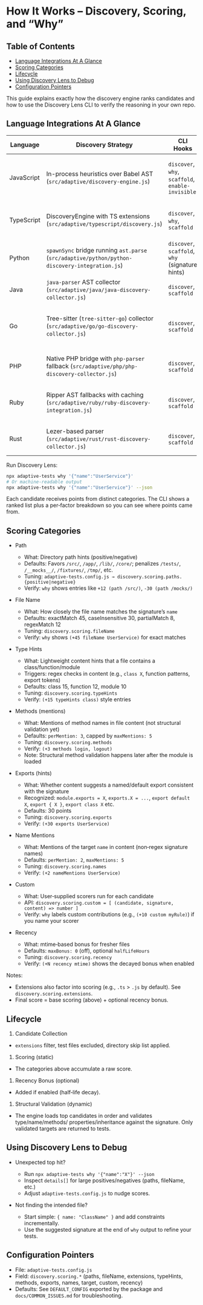 # How It Works – Discovery, Scoring, and “Why”

## Table of Contents

- [Language Integrations At A Glance](#language-integrations-at-a-glance)
- [Scoring Categories](#scoring-categories)
- [Lifecycle](#lifecycle)
- [Using Discovery Lens to Debug](#using-discovery-lens-to-debug)
- [Configuration Pointers](#configuration-pointers)

This guide explains exactly how the discovery engine ranks candidates and how to
use the Discovery Lens CLI to verify the reasoning in your own repo.

## Language Integrations At A Glance

| Language    | Discovery Strategy                                                                 | CLI Hooks                                     | Scaffold Output               | Notes |
|-------------|-------------------------------------------------------------------------------------|-----------------------------------------------|--------------------------------|-------|
| JavaScript  | In-process heuristics over Babel AST (`src/adaptive/discovery-engine.js`)           | `discover`, `why`, `scaffold`, `enable-invisible` | Jest suites (JavaScript)       | Baseline experience with telemetry + invisible mode |
| TypeScript  | DiscoveryEngine with TS extensions (`src/adaptive/typescript/discovery.js`)         | `discover`, `why`, `scaffold`                  | Jest suites (ts-jest)          | Resolves path aliases through `tsconfig-resolver.js` |
| Python      | `spawnSync` bridge running `ast.parse` (`src/adaptive/python/python-discovery-integration.js`) | `discover`, `scaffold`, `why` (signature hints) | Pytest skeletons               | Requires local `python3`; 5 s timeout + 1 MB buffer |
| Java        | `java-parser` AST collector (`src/adaptive/java/java-discovery-collector.js`)       | `discover`, `scaffold`                        | JUnit tests                    | Auto-detects Maven/Gradle layouts |
| Go          | Tree-sitter (`tree-sitter-go`) collector (`src/adaptive/go/go-discovery-collector.js`) | `discover`, `scaffold`                        | Go test skeletons              | Optional dependency; graceful fallback when parser missing |
| PHP         | Native PHP bridge with `php-parser` fallback (`src/adaptive/php/php-discovery-collector.js`) | `discover`, `scaffold`                        | PHPUnit cases                  | Captures namespaces, traits, and functions |
| Ruby        | Ripper AST fallbacks with caching (`src/adaptive/ruby/ruby-discovery-integration.js`) | `discover`, `scaffold`                        | RSpec skeletons                | 2 s interpreter checks + bounded cache |
| Rust        | Lezer-based parser (`src/adaptive/rust/rust-discovery-collector.js`)                | `discover`, `scaffold`                        | Rust test modules (`#[cfg(test)]`) | Infers crate/module names for output paths |

Run Discovery Lens:

```bash
npx adaptive-tests why '{"name":"UserService"}'
# Or machine‑readable output
npx adaptive-tests why '{"name":"UserService"}' --json
```

Each candidate receives points from distinct categories. The CLI shows a
ranked list plus a per‑factor breakdown so you can see where points came from.

## Scoring Categories

- Path
  - What: Directory path hints (positive/negative)
  - Defaults: Favors `/src/`, `/app/`, `/lib/`, `/core/`; penalizes `/tests/`,
    `/__mocks__/`, `/fixtures/`, `/tmp/`, etc.
  - Tuning: `adaptive-tests.config.js → discovery.scoring.paths.{positive|negative}`
  - Verify: `why` shows entries like `+12 (path /src/)`, `-30 (path /mocks/)`

- File Name
  - What: How closely the file name matches the signature’s `name`
  - Defaults: exactMatch 45, caseInsensitive 30, partialMatch 8, regexMatch 12
  - Tuning: `discovery.scoring.fileName`
  - Verify: `why` shows `(+45 fileName UserService)` for exact matches

- Type Hints
  - What: Lightweight content hints that a file contains a class/function/module
  - Triggers: regex checks in content (e.g., `class X`, function patterns, export tokens)
  - Defaults: class 15, function 12, module 10
  - Tuning: `discovery.scoring.typeHints`
  - Verify: `(+15 typeHints class)` style entries

- Methods (mentions)
  - What: Mentions of method names in file content (not structural validation yet)
  - Defaults: `perMention: 3`, capped by `maxMentions: 5`
  - Tuning: `discovery.scoring.methods`
  - Verify: `(+3 methods login, logout)`
  - Note: Structural method validation happens later after the module is loaded

- Exports (hints)
  - What: Whether content suggests a named/default export consistent with the signature
  - Recognized: `module.exports = X`, `exports.X = ...`, `export default X`,
    `export { X }`, `export class X` etc.
  - Defaults: 30 points
  - Tuning: `discovery.scoring.exports`
  - Verify: `(+30 exports UserService)`

- Name Mentions
  - What: Mentions of the target `name` in content (non‑regex signature names)
  - Defaults: `perMention: 2`, `maxMentions: 5`
  - Tuning: `discovery.scoring.names`
  - Verify: `(+2 nameMentions UserService)`

- Custom
  - What: User‑supplied scorers run for each candidate
  - API: `discovery.scoring.custom = [ (candidate, signature, content) => number ]`
  - Verify: `why` labels custom contributions (e.g., `(+10 custom myRule)`) if you name your scorer

- Recency
  - What: mtime‑based bonus for fresher files
  - Defaults: `maxBonus: 0` (off), optional `halfLifeHours`
  - Tuning: `discovery.scoring.recency`
  - Verify: `(+N recency mtime)` shows the decayed bonus when enabled

Notes:

- Extensions also factor into scoring (e.g., `.ts` > `.js` by default). See
  `discovery.scoring.extensions`.
- Final score = base scoring (above) + optional recency bonus.

## Lifecycle

1. Candidate Collection

- `extensions` filter, test files excluded, directory skip list applied.

1. Scoring (static)

- The categories above accumulate a raw score.

1. Recency Bonus (optional)

- Added if enabled (half‑life decay).

1. Structural Validation (dynamic)

- The engine loads top candidates in order and validates type/name/methods/
  properties/inheritance against the signature. Only validated targets are
  returned to tests.

## Using Discovery Lens to Debug

- Unexpected top hit?
  - Run `npx adaptive-tests why '{"name":"X"}' --json`
  - Inspect `details[]` for large positives/negatives (paths, fileName, etc.)
  - Adjust `adaptive-tests.config.js` to nudge scores.

- Not finding the intended file?
  - Start simple: `{ name: "ClassName" }` and add constraints incrementally.
  - Use the suggested signature at the end of `why` output to refine your tests.

## Configuration Pointers

- File: `adaptive-tests.config.js`
- Field: `discovery.scoring.*` (paths, fileName, extensions, typeHints, methods,
  exports, names, target, custom, recency)
- Defaults: See `DEFAULT_CONFIG` exported by the package and `docs/COMMON_ISSUES.md` for troubleshooting.

